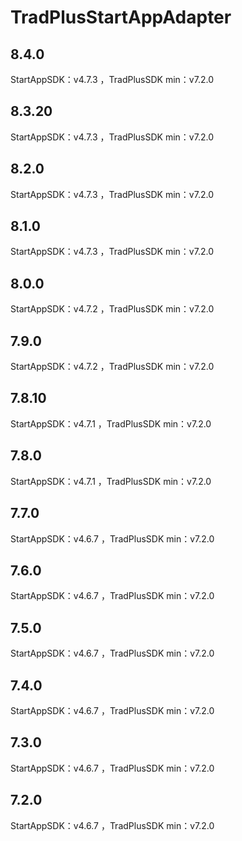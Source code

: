 # TradPlusStartAppAdapter

## 8.4.0

StartAppSDK：v4.7.3 ，TradPlusSDK min：v7.2.0

## 8.3.20

StartAppSDK：v4.7.3 ，TradPlusSDK min：v7.2.0

## 8.2.0

StartAppSDK：v4.7.3 ，TradPlusSDK min：v7.2.0

## 8.1.0

StartAppSDK：v4.7.3 ，TradPlusSDK min：v7.2.0

## 8.0.0

StartAppSDK：v4.7.2 ，TradPlusSDK min：v7.2.0

## 7.9.0

StartAppSDK：v4.7.2 ，TradPlusSDK min：v7.2.0

## 7.8.10

StartAppSDK：v4.7.1 ，TradPlusSDK min：v7.2.0

## 7.8.0

StartAppSDK：v4.7.1 ，TradPlusSDK min：v7.2.0

## 7.7.0

StartAppSDK：v4.6.7 ，TradPlusSDK min：v7.2.0

## 7.6.0

StartAppSDK：v4.6.7 ，TradPlusSDK min：v7.2.0

## 7.5.0

StartAppSDK：v4.6.7 ，TradPlusSDK min：v7.2.0

## 7.4.0

StartAppSDK：v4.6.7 ，TradPlusSDK min：v7.2.0

## 7.3.0

StartAppSDK：v4.6.7 ，TradPlusSDK min：v7.2.0

## 7.2.0

StartAppSDK：v4.6.7 ，TradPlusSDK min：v7.2.0